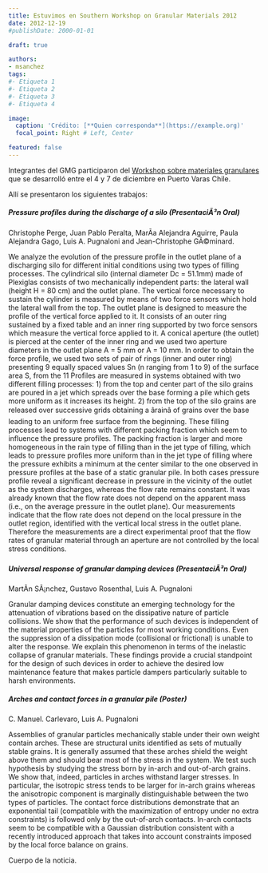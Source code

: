 ```yaml
---
title: Estuvimos en Southern Workshop on Granular Materials 2012
date: 2012-12-19
#publishDate: 2000-01-01

draft: true

authors:
- msanchez
tags:
#- Etiqueta 1
#- Etiqueta 2
#- Etiqueta 3
#- Etiqueta 4

image:
  caption: 'Crédito: [**Quien corresponda**](https://example.org)'
  focal_point: Right # Left, Center

featured: false
---
```


Integrantes del GMG participaron del [Workshop sobre materiales granulares][1] que se
desarrolló entre el 4 y 7 de diciembre en Puerto Varas Chile.

[1]: http://www.dfi.uchile.cl/~granular12/granular12/Home.html

<!--more-->

Allí se presentaron los siguientes trabajos:

##### Pressure profiles during the discharge of a silo (PresentaciÃ³n Oral)


Christophe Perge, Juan Pablo Peralta, MarÃ­a Alejandra Aguirre, Paula Alejandra Gago, Luis A. Pugnaloni and Jean-Christophe GÃ©minard.


We analyze the evolution of the pressure profile in the outlet plane of a discharging silo for different initial conditions using two types of filling processes. The cylindrical silo (internal diameter Dc = 51.1mm) made of Plexiglas consists of two mechanically independent parts: the lateral wall (height H = 80 cm) and the outlet plane. The vertical force necessary to sustain the cylinder is measured by means of two force sensors which hold the lateral wall from the top. The outlet plane is designed to measure the profile of the vertical force applied to it. It consists of an outer ring sustained by a fixed table and an inner ring supported by two force sensors which measure the vertical force applied to it. A conical aperture (the outlet) is pierced at the center of the inner ring and we used two aperture diameters in the outlet plane A = 5 mm or A = 10 mm. In order to obtain the force profile, we used two sets of pair of rings (inner and outer ring) presenting 9 equally spaced values Sn (n ranging from 1 to 9) of the surface area S, from the 11 Profiles are measured in systems obtained with two different filling processes: 1) from the top and center part of the silo grains are poured in a jet which spreads over the base forming a pile which gets more uniform as it increases its height. 2) from the top of the silo grains are released over successive grids obtaining a ârainâ of grains over the base leading to an uniform free surface from the beginning. These filling processes lead to systems with different packing fraction which seem to influence the pressure profiles. The packing fraction is larger and more homogeneous in the rain type of filling than in the jet type of filling, which leads to pressure profiles more uniform than in the jet type of filling where the pressure exhibits a minimum at the center similar to the one observed in pressure profiles at the base of a static granular pile. In both cases pressure profile reveal a significant decrease in pressure in the vicinity of the outlet as the system discharges, whereas the flow rate remains constant. It was already known that the flow rate does not depend on the apparent mass (i.e., on the average pressure in the outlet plane). Our measurements indicate that the flow rate does not depend on the local pressure in the outlet region, identified with the vertical local stress in the outlet plane. Therefore the measurements are a direct experimental proof that the flow rates of granular material through an aperture are not controlled by the local stress conditions.





### 




##### Universal response of granular damping devices (PresentaciÃ³n Oral)




MartÃ­n SÃ¡nchez, Gustavo Rosenthal, Luis A. Pugnaloni




Granular damping devices constitute an emerging technology for the attenuation of vibrations based on the dissipative nature of particle collisions. We show that the performance of such devices is independent of the material properties of the particles for most working conditions. Even the suppression of a dissipation mode (collisional or frictional) is unable to alter the response. We explain this phenomenon in terms of the inelastic collapse of granular materials. These findings provide a crucial standpoint for the design of such devices in order to achieve the desired low maintenance feature that makes particle dampers particularly suitable to harsh environments.





##### Arches and contact forces in a granular pile (Poster)




C. Manuel. Carlevaro, Luis A. Pugnaloni




Assemblies of granular particles mechanically stable under their own weight contain arches. These are structural units identified as sets of mutually stable grains. It is generally assumed that these arches shield the weight above them and should bear most of the stress in the system. We test such hypothesis by studying the stress born by in-arch and out-of-arch grains. We show that, indeed, particles in arches withstand larger stresses. In particular, the isotropic stress tends to be larger for in-arch grains whereas the anisotropic component is marginally distinguishable between the two types of particles. The contact force distributions demonstrate that an exponential tail (compatible with the maximization of entropy under no extra constraints) is followed only by the out-of-arch contacts. In-arch contacts seem to be compatible with a Gaussian distribution consistent with a recently introduced approach that takes into account constraints imposed by the local force balance on grains.



Cuerpo de la noticia. 
